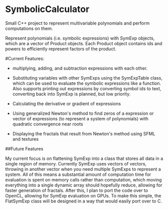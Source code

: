 # SymbolicCalculator
Small C++ project to represent multivariable polynomials and perform computations on them.

Represent polynomials (i.e. symbolic expressions) with SymExp objects, which are a vector of Product objects. Each Product object contains ids and powers to efficiently represent factors of the product. 

#Current Features:
- multiplying, adding, and subtraction expressions with each other. 

- Substituting variables with other SymExps using the SymExpTable class, which can be used to evaluate the symbolic expressions like a function. Also supports printing out expressions by converting symbol ids to text, converting back into SymExp is planned, but low priority.

- Calculating the derivative or gradient of expressions

- Using generalized Newton's method to find zeros of a expression or vector of expressions (to represent a system of polynomials) with quadratic convergence near roots

- Displaying the fractals that result from Newton's method using SFML and textures

##Future Features

My current focus is on flattening SymExp into a class that stores all data in a single region of memory. Currently SymExp uses vectors of vectors, throwing in another vector when you need multiple SymExps to represent a system. All of this means a substantial amount of computation time for evaluation is spent on memory calls rather than computation, which moving everything into a single dynamic array should hopefully reduce, allowing for faster generation of fractals. After this, I plan to port the code over to OpenCL, allowing for SymExp evaluation on GPUs. To make this simple, the FlatSymExp class will be designed in a way that would easily port over to C.